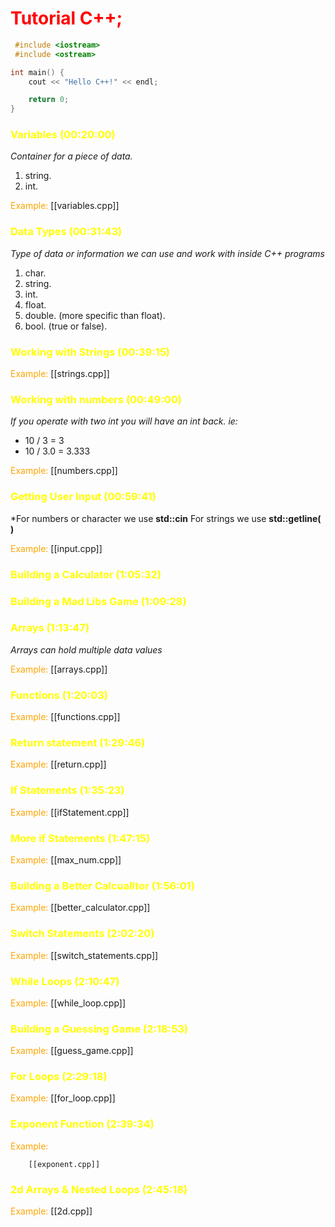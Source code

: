 # <font style="color:red">Tutorial  C++;</font>

```c++
 #include <iostream>
 #include <ostream>

int main() {
	cout << "Hello C++!" << endl;

	return 0;
}
```


### <font style="color:yellow">Variables (00:20:00)</font>
*Container for a piece of data.*

1. string.
2. int.

<font style="color:orange"> Example:</font>
		[[variables.cpp]]

### <font style="color:yellow">Data Types (00:31:43)</font>
*Type of data or information we can use and work with inside C++ programs*

1. char.
2. string.
3. int.
4. float.
5. double. (more specific than float).
6.  bool. (true or false).

### <font style="color:yellow">Working with Strings (00:39:15) </font>

<font style="color:orange"> Example:</font>
		[[strings.cpp]]

### <font style="color:yellow">Working with numbers (00:49:00) </font>
*If you operate with two int you will have an int back.
ie:*
- 10 / 3 = 3
- 10 / 3.0 = 3.333

 <font style="color:orange"> Example:</font>
		[[numbers.cpp]]

### <font style="color:yellow"> Getting User Input (00:59:41)</font>
*For numbers or character we use **std::cin**
For strings we use **std::getline( )** 

<font style="color:orange"> Example:</font>
		[[input.cpp]]

### <font style="color:yellow"> Building a Calculator (1:05:32)</font>

### <font style="color:yellow"> Building a Mad Libs Game (1:09:28)</font>

### <font style="color:yellow"> Arrays (1:13:47)</font>

*Arrays can hold multiple data values*

<font style="color:orange"> Example:</font>
		[[arrays.cpp]]

### <font style="color:yellow"> Functions (1:20:03)</font>

<font style="color:orange"> Example:</font>
		[[functions.cpp]]

### <font style="color:yellow"> Return statement (1:29:46)</font>

<font style="color:orange"> Example:</font>
		[[return.cpp]]

### <font style="color:yellow"> If Statements (1:35:23)</font>

<font style="color:orange"> Example:</font>
		[[ifStatement.cpp]]

### <font style="color:yellow"> More if Statements (1:47:15)</font>

<font style="color:orange"> Example:</font>
		[[max_num.cpp]]

### <font style="color:yellow"> Building a Better Calcualltor (1:56:01)</font>

<font style="color:orange"> Example:</font>
		[[better_calculator.cpp]]

### <font style="color:yellow">Switch Statements (2:02:20)</font>

<font style="color:orange"> Example:</font>
		[[switch_statements.cpp]]

### <font style="color:yellow">While Loops (2:10:47)</font>

<font style="color:orange"> Example:</font>
		[[while_loop.cpp]]

### <font style="color:yellow"> Building a Guessing Game (2:18:53)</font>

<font style="color:orange"> Example:</font>
		[[guess_game.cpp]]

### <font style="color:yellow"> For Loops (2:29:18)</font>

<font style="color:orange"> Example:</font>
		[[for_loop.cpp]]

### <font style="color:yellow"> Exponent Function (2:39:34)</font>

<font style="color:orange"> Example:</font>

		[[exponent.cpp]]

### <font style="color:yellow"> 2d Arrays & Nested Loops (2:45:18)</font>

<font style="color:orange"> Example:</font>
		[[2d.cpp]]
		